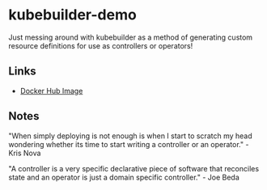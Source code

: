 # kubebuilder-demo
Just messing around with kubebuilder as a method of generating custom resource definitions for use as controllers or operators!

## Links
- [Docker Hub Image](https://hub.docker.com/r/aaronpaz/kubebuilder-demo/)

## Notes
"When simply deploying is not enough is when I start to scratch my head wondering whether its time to start writing a controller or an operator." - Kris Nova

"A controller is a very specific declarative piece of software that reconciles state and an operator is just a domain specific controller." - Joe Beda
